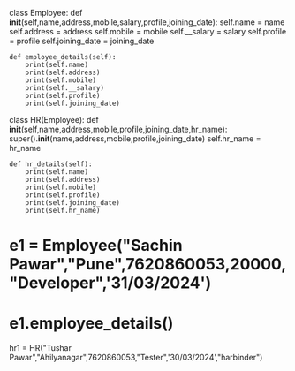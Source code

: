 
class Employee:
    def __init__(self,name,address,mobile,salary,profile,joining_date):
        self.name = name
        self.address = address
        self.mobile = mobile
        self.__salary = salary
        self.profile = profile
        self.joining_date = joining_date
    
    def employee_details(self):
        print(self.name)
        print(self.address)
        print(self.mobile)
        print(self.__salary)
        print(self.profile)
        print(self.joining_date)

class HR(Employee):
    def __init__(self,name,address,mobile,profile,joining_date,hr_name):
        super().__init__(name,address,mobile,profile,joining_date)
        self.hr_name = hr_name
    
    def hr_details(self):
        print(self.name)
        print(self.address)
        print(self.mobile)
        print(self.profile)
        print(self.joining_date)
        print(self.hr_name)




# e1 = Employee("Sachin Pawar","Pune",7620860053,20000,"Developer",'31/03/2024')
# e1.employee_details()

hr1 = HR("Tushar Pawar","Ahilyanagar",7620860053,"Tester",'30/03/2024',"harbinder")
